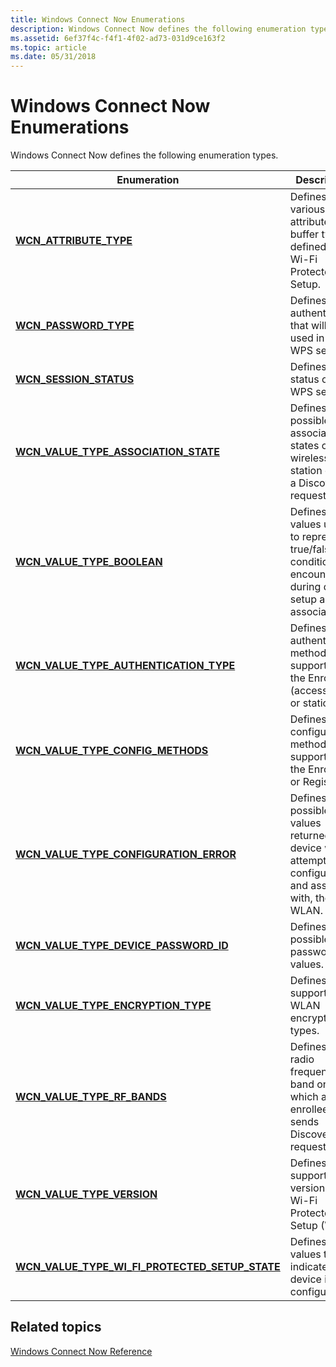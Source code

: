```yaml
---
title: Windows Connect Now Enumerations
description: Windows Connect Now defines the following enumeration types.
ms.assetid: 6ef37f4c-f4f1-4f02-ad73-031d9ce163f2
ms.topic: article
ms.date: 05/31/2018
---
```


# Windows Connect Now Enumerations

Windows Connect Now defines the following enumeration types.



| Enumeration                                                                                             | Description                                                                                                                   |
|---------------------------------------------------------------------------------------------------------|-------------------------------------------------------------------------------------------------------------------------------|
| [**WCN\_ATTRIBUTE\_TYPE**](/windows/win32/api/wcntypes/ne-wcntypes-wcn_attribute_type)                                                      | Defines the various attribute buffer types defined for Wi-Fi Protected Setup.<br/>                                      |
| [**WCN\_PASSWORD\_TYPE**](/windows/win32/api/wcndevice/ne-wcndevice-wcn_password_type)                                                        | Defines the authentication that will be used in a WPS session. <br/>                                                    |
| [**WCN\_SESSION\_STATUS**](/windows/win32/api/wcndevice/ne-wcndevice-wcn_session_status)                                                      | Defines the status of a WPS session.<br/>                                                                               |
| [**WCN\_VALUE\_TYPE\_ASSOCIATION\_STATE**](/windows/win32/api/wcntypes/ne-wcntypes-wcn_value_type_association_state)                        | Defines the possible association states of a wireless station during a Discovery request.<br/>                          |
| [**WCN\_VALUE\_TYPE\_BOOLEAN**](/windows/win32/api/wcntypes/ne-wcntypes-wcn_value_type_boolean)                                             | Defines values used to represent true/false conditions encountered during device setup and association.<br/>            |
| [**WCN\_VALUE\_TYPE\_AUTHENTICATION\_TYPE**](/windows/win32/api/wcntypes/ne-wcntypes-wcn_value_type_authentication_type)                    | Defines the authentication methods supported by the Enrollee (access point or station).<br/>                            |
| [**WCN\_VALUE\_TYPE\_CONFIG\_METHODS**](/windows/win32/api/wcntypes/ne-wcntypes-wcn_value_type_config_methods)                              | Defines the configuration methods supported by the Enrollee or Registrar.<br/>                                          |
| [**WCN\_VALUE\_TYPE\_CONFIGURATION\_ERROR**](/windows/win32/api/wcntypes/ne-wcntypes-wcn_value_type_configuration_error)                    | Defines possible error values returned to a device while attempting to configure to, and associate with, the WLAN.<br/> |
| [**WCN\_VALUE\_TYPE\_DEVICE\_PASSWORD\_ID**](/windows/win32/api/wcntypes/ne-wcntypes-wcn_value_type_device_password_id)                     | Defines the possible password values.<br/>                                                                              |
| [**WCN\_VALUE\_TYPE\_ENCRYPTION\_TYPE**](/windows/win32/api/wcntypes/ne-wcntypes-wcn_value_type_encryption_type)                            | Defines the supported WLAN encryption types.<br/>                                                                       |
| [**WCN\_VALUE\_TYPE\_RF\_BANDS**](/windows/win32/api/wcntypes/ne-wcntypes-wcn_value_type_rf_bands)                                          | Defines the radio frequency band on which an enrollee sends Discovery requests.<br/>                                    |
| [**WCN\_VALUE\_TYPE\_VERSION**](/windows/win32/api/wcntypes/ne-wcntypes-wcn_value_type_version)                                             | Defines the supported version of Wi-Fi Protected Setup (WPS).<br/>                                                      |
| [**WCN\_VALUE\_TYPE\_WI\_FI\_PROTECTED\_SETUP\_STATE**](/windows/win32/api/wcntypes/ne-wcntypes-wcn_value_type_wi_fi_protected_setup_state) | Defines values that indicate if a device is configured.<br/>                                                            |



 

## Related topics

<dl> <dt>

[Windows Connect Now Reference](windows-connect-now-reference.md)
</dt> </dl>

 

 





